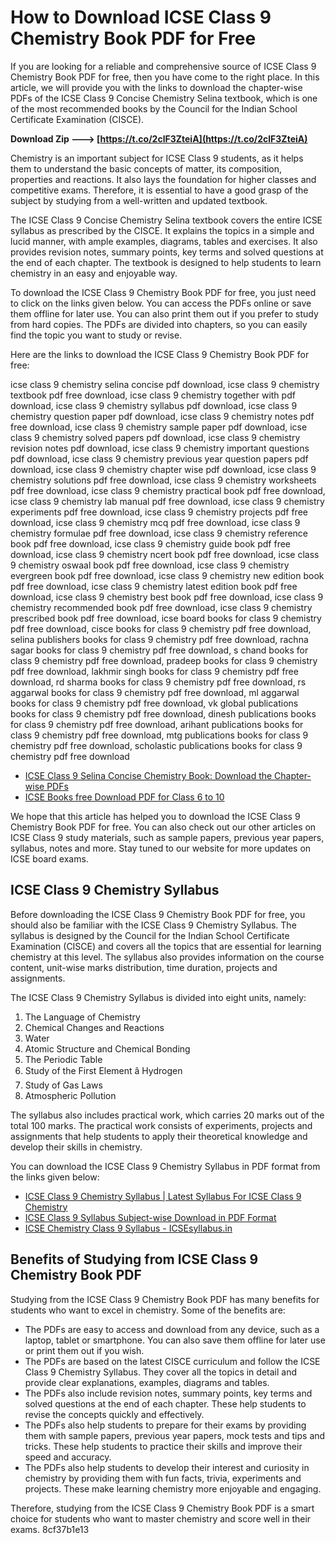 
 
# How to Download ICSE Class 9 Chemistry Book PDF for Free
 
If you are looking for a reliable and comprehensive source of ICSE Class 9 Chemistry Book PDF for free, then you have come to the right place. In this article, we will provide you with the links to download the chapter-wise PDFs of the ICSE Class 9 Concise Chemistry Selina textbook, which is one of the most recommended books by the Council for the Indian School Certificate Examination (CISCE).
 
**Download Zip ---> [https://t.co/2clF3ZteiA](https://t.co/2clF3ZteiA)**


 
Chemistry is an important subject for ICSE Class 9 students, as it helps them to understand the basic concepts of matter, its composition, properties and reactions. It also lays the foundation for higher classes and competitive exams. Therefore, it is essential to have a good grasp of the subject by studying from a well-written and updated textbook.
 
The ICSE Class 9 Concise Chemistry Selina textbook covers the entire ICSE syllabus as prescribed by the CISCE. It explains the topics in a simple and lucid manner, with ample examples, diagrams, tables and exercises. It also provides revision notes, summary points, key terms and solved questions at the end of each chapter. The textbook is designed to help students to learn chemistry in an easy and enjoyable way.
 
To download the ICSE Class 9 Chemistry Book PDF for free, you just need to click on the links given below. You can access the PDFs online or save them offline for later use. You can also print them out if you prefer to study from hard copies. The PDFs are divided into chapters, so you can easily find the topic you want to study or revise.
 
Here are the links to download the ICSE Class 9 Chemistry Book PDF for free:
 
icse class 9 chemistry selina concise pdf download,  icse class 9 chemistry textbook pdf free download,  icse class 9 chemistry together with pdf download,  icse class 9 chemistry syllabus pdf download,  icse class 9 chemistry question paper pdf download,  icse class 9 chemistry notes pdf free download,  icse class 9 chemistry sample paper pdf download,  icse class 9 chemistry solved papers pdf download,  icse class 9 chemistry revision notes pdf download,  icse class 9 chemistry important questions pdf download,  icse class 9 chemistry previous year question papers pdf download,  icse class 9 chemistry chapter wise pdf download,  icse class 9 chemistry solutions pdf free download,  icse class 9 chemistry worksheets pdf free download,  icse class 9 chemistry practical book pdf free download,  icse class 9 chemistry lab manual pdf free download,  icse class 9 chemistry experiments pdf free download,  icse class 9 chemistry projects pdf free download,  icse class 9 chemistry mcq pdf free download,  icse class 9 chemistry formulae pdf free download,  icse class 9 chemistry reference book pdf free download,  icse class 9 chemistry guide book pdf free download,  icse class 9 chemistry ncert book pdf free download,  icse class 9 chemistry oswaal book pdf free download,  icse class 9 chemistry evergreen book pdf free download,  icse class 9 chemistry new edition book pdf free download,  icse class 9 chemistry latest edition book pdf free download,  icse class 9 chemistry best book pdf free download,  icse class 9 chemistry recommended book pdf free download,  icse class 9 chemistry prescribed book pdf free download,  icse board books for class 9 chemistry pdf free download,  cisce books for class 9 chemistry pdf free download,  selina publishers books for class 9 chemistry pdf free download,  rachna sagar books for class 9 chemistry pdf free download,  s chand books for class 9 chemistry pdf free download,  pradeep books for class 9 chemistry pdf free download,  lakhmir singh books for class 9 chemistry pdf free download,  rd sharma books for class 9 chemistry pdf free download,  rs aggarwal books for class 9 chemistry pdf free download,  ml aggarwal books for class 9 chemistry pdf free download,  vk global publications books for class 9 chemistry pdf free download,  dinesh publications books for class 9 chemistry pdf free download,  arihant publications books for class 9 chemistry pdf free download,  mtg publications books for class 9 chemistry pdf free download,  scholastic publications books for class 9 chemistry pdf free download
 
- [ICSE Class 9 Selina Concise Chemistry Book: Download the Chapter-wise PDFs](https://www.jagranjosh.com/articles/icse-class-9-selina-chemistry-download-chapter-wise-pdfs-1681986651-1)
- [ICSE Books free Download PDF for Class 6 to 10](https://www.icseboards.com/icse-books/)

We hope that this article has helped you to download the ICSE Class 9 Chemistry Book PDF for free. You can also check out our other articles on ICSE Class 9 study materials, such as sample papers, previous year papers, syllabus, notes and more. Stay tuned to our website for more updates on ICSE board exams.
  
## ICSE Class 9 Chemistry Syllabus
 
Before downloading the ICSE Class 9 Chemistry Book PDF for free, you should also be familiar with the ICSE Class 9 Chemistry Syllabus. The syllabus is designed by the Council for the Indian School Certificate Examination (CISCE) and covers all the topics that are essential for learning chemistry at this level. The syllabus also provides information on the course content, unit-wise marks distribution, time duration, projects and assignments.
 
The ICSE Class 9 Chemistry Syllabus is divided into eight units, namely:

1. The Language of Chemistry
2. Chemical Changes and Reactions
3. Water
4. Atomic Structure and Chemical Bonding
5. The Periodic Table
6. Study of the First Element â Hydrogen
7. Study of Gas Laws
8. Atmospheric Pollution

The syllabus also includes practical work, which carries 20 marks out of the total 100 marks. The practical work consists of experiments, projects and assignments that help students to apply their theoretical knowledge and develop their skills in chemistry.
 
You can download the ICSE Class 9 Chemistry Syllabus in PDF format from the links given below:

- [ICSE Class 9 Chemistry Syllabus | Latest Syllabus For ICSE Class 9 Chemistry](https://byjus.com/icse/icse-chemistry-class-9-syllabus/)
- [ICSE Class 9 Syllabus Subject-wise Download in PDF Format](https://byjus.com/icse/class-9-syllabus/)
- [ICSE Chemistry Class 9 Syllabus - ICSEsyllabus.in](https://www.icsesyllabus.in/class-9/icse-chemistry-class-9-syllabus)

## Benefits of Studying from ICSE Class 9 Chemistry Book PDF
 
Studying from the ICSE Class 9 Chemistry Book PDF has many benefits for students who want to excel in chemistry. Some of the benefits are:

- The PDFs are easy to access and download from any device, such as a laptop, tablet or smartphone. You can also save them offline for later use or print them out if you wish.
- The PDFs are based on the latest CISCE curriculum and follow the ICSE Class 9 Chemistry Syllabus. They cover all the topics in detail and provide clear explanations, examples, diagrams and tables.
- The PDFs also include revision notes, summary points, key terms and solved questions at the end of each chapter. These help students to revise the concepts quickly and effectively.
- The PDFs also help students to prepare for their exams by providing them with sample papers, previous year papers, mock tests and tips and tricks. These help students to practice their skills and improve their speed and accuracy.
- The PDFs also help students to develop their interest and curiosity in chemistry by providing them with fun facts, trivia, experiments and projects. These make learning chemistry more enjoyable and engaging.

Therefore, studying from the ICSE Class 9 Chemistry Book PDF is a smart choice for students who want to master chemistry and score well in their exams.
 8cf37b1e13
 
